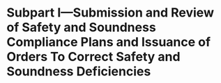 # Subpart I—Submission and Review of Safety and Soundness Compliance Plans and Issuance of Orders To Correct Safety and Soundness Deficiencies

